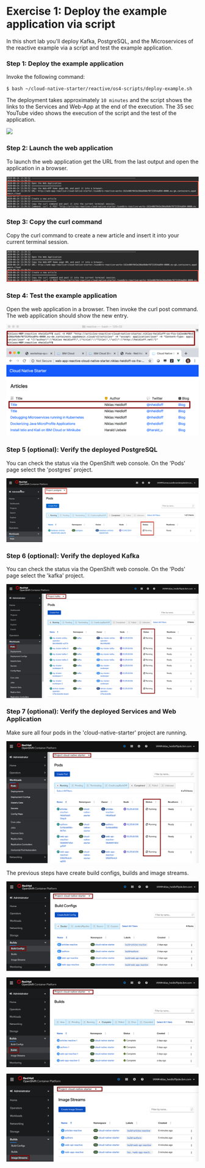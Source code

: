 # Exercise 1: Deploy the example application via script

In this short lab you'll deploy Kafka, PostgreSQL, and the Microservices of the reactive example via a script and test the example application.

### Step 1: Deploy the example application

Invoke the following command:

```
$ bash ~/cloud-native-starter/reactive/os4-scripts/deploy-example.sh 
```

The deployment takes approximately `10 minutes` and the script shows the links to the Services and Web-App at the end of the execution.
The 35 sec YouTube video shows the execution of the script and the test of the application.

[![](https://img.youtube.com/vi/RYGCrsR37Go/0.jpg)](https://www.youtube.com/watch?v=RYGCrsR37Go "Click play on youtube")


### Step 2: Launch the web application

To launch the web application get the URL from the last output and open the application in a browser.

![](../../images/web-app-url.png)

### Step 3: Copy the curl command

Copy the curl command to create a new article and insert it into your current terminal session.

![](../../images/create-articles-curl.png)

### Step 4: Test the example application

Open the web application in a browser. Then invoke the curl post command. The web application should show the new entry.

![](../../images/verify-app6.png)

### Step 5 (optional): Verify the deployed PostgreSQL

You can check the status via the OpenShift web console. On the 'Pods' page select the 'postgres' project.

![](../../images/postgres-verify.png)

### Step 6 (optional): Verify the deployed Kafka

You can check the status via the OpenShift web console. On the 'Pods' page select the 'kafka' project.

![](../../images/kafka-deployment2.png)

### Step 7 (optional): Verify the deployed Services and Web Application

Make sure all four pods in the 'cloud-native-starter' project are running.

![](../../images/verify-app1.png)

The previous steps have create build configs, builds and image streams.

![](../../images/verify-app2.png)

![](../../images/verify-app3.png)

![](../../images/verify-app4.png)



